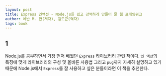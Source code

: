 ```yaml
---
layout: post
title: Express 인액션 - Node.js를 쉽고 강력하게 만들어 줄 웹 프레임워크 
author: 에반 M. 한(저자), 김도균(역자)
tags: book
---
```


## 1

Node.js를 공부하면서 가장 먼저 배웠던 `Express` 라이브러리 관련 책이다. `인 액션`의 특징에 맞게 라이브러리의 구성 및 올바른 사용법 그리고 `pug`까지 자세히 설명하고 있기 때문에 Node.js에서 `Express`를 잘 사용하고 싶은 분들이라면 이 책을 추천한다.
